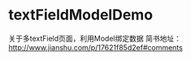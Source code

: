 # textFieldModelDemo
关于多textField页面，利用Model绑定数据
简书地址：http://www.jianshu.com/p/17621f85d2ef#comments
